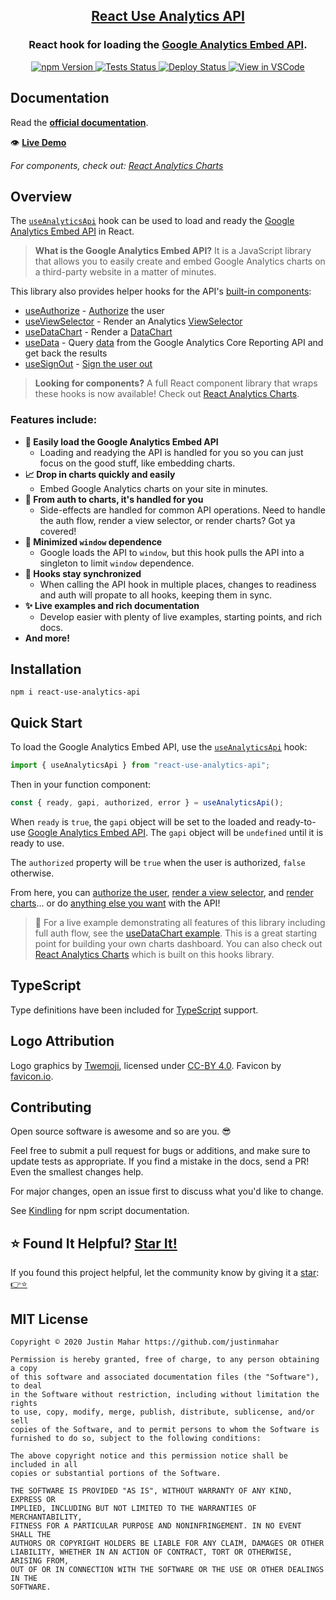 <h2 align="center">
  <a href="https://github.com/justinmahar/react-use-analytics-api">React Use Analytics API</a>
</h2>
<h3 align="center">
  React hook for loading the <a href="https://ga-dev-tools.appspot.com/embed-api/">Google Analytics Embed API</a>.
</h3>
<p align="center">
  <a href="https://badge.fury.io/js/react-use-analytics-api">
    <img src="https://badge.fury.io/js/react-use-analytics-api.svg" alt="npm Version"/>
  </a>
  <a href="https://github.com/justinmahar/react-use-analytics-api/actions?query=workflow%3ATests">
    <img src="https://github.com/justinmahar/react-use-analytics-api/workflows/Tests/badge.svg" alt="Tests Status"/>
  </a>
  <a href="https://github.com/justinmahar/react-use-analytics-api/actions?query=workflow%3ADeploy">
    <img src="https://github.com/justinmahar/react-use-analytics-api/workflows/Deploy/badge.svg" alt="Deploy Status"/>
  </a>
  <a href="https://github1s.com/justinmahar/react-use-analytics-api">
    <img src="https://img.shields.io/badge/View%20in%20VSCode-readonly-blue" alt="View in VSCode"/>
  </a>
</p>

## Documentation

Read the **[official documentation](https://justinmahar.github.io/react-use-analytics-api/)**.

👁️ **[Live Demo](https://justinmahar.github.io/react-use-analytics-api/useDataChart#example)**

_For components, check out: [React Analytics Charts](https://justinmahar.github.io/react-analytics-charts/)_

## Overview

The [`useAnalyticsApi`](https://justinmahar.github.io/react-use-analytics-api/useAnalyticsApi) hook can be used to load and ready the [Google Analytics Embed API](https://ga-dev-tools.appspot.com/embed-api/) in React.

> **What is the Google Analytics Embed API?** It is a JavaScript library that allows you to easily create and embed Google Analytics charts on a third-party website in a matter of minutes.

This library also provides helper hooks for the API's [built-in components](https://developers.google.com/analytics/devguides/reporting/embed/v1/component-reference):

- [useAuthorize](/useAuthorize) - [Authorize](https://developers.google.com/analytics/devguides/reporting/embed/v1/component-reference#auth) the user
- [useViewSelector](/useViewSelector) - Render an Analytics [ViewSelector](https://developers.google.com/analytics/devguides/reporting/embed/v1/component-reference#viewselector)
- [useDataChart](/useDataChart) - Render a [DataChart](https://developers.google.com/analytics/devguides/reporting/embed/v1/component-reference#datachart)
- [useData](/useData) - Query [data](https://developers.google.com/analytics/devguides/reporting/embed/v1/component-reference#data) from the Google Analytics Core Reporting API and get back the results
- [useSignOut](/useSignOut) - [Sign the user out](https://developers.google.com/analytics/devguides/reporting/embed/v1/component-reference#auth)

> **Looking for components?** A full React component library that wraps these hooks is now available! Check out [React Analytics Charts](https://justinmahar.github.io/react-analytics-charts/).

### Features include:

- **🚀 Easily load the Google Analytics Embed API**
  - Loading and readying the API is handled for you so you can just focus on the good stuff, like embedding charts.
- **📈 Drop in charts quickly and easily**
  - Embed Google Analytics charts on your site in minutes.
- **💁 From auth to charts, it's handled for you**
  - Side-effects are handled for common API operations. Need to handle the auth flow, render a view selector, or render charts? Got ya covered!
- **🧼 Minimized `window` dependence**
  - Google loads the API to `window`, but this hook pulls the API into a singleton to limit `window` dependence.
- **🤝 Hooks stay synchronized**
  - When calling the API hook in multiple places, changes to readiness and auth will propate to all hooks, keeping them in sync.
- **✨ Live examples and rich documentation**
  - Develop easier with plenty of live examples, starting points, and rich docs.
- **And more!**

## Installation

```
npm i react-use-analytics-api
```

## Quick Start

To load the Google Analytics Embed API, use the [`useAnalyticsApi`](https://justinmahar.github.io/react-use-analytics-api/useAnalyticsApi) hook:

```jsx
import { useAnalyticsApi } from "react-use-analytics-api";
```

Then in your function component:

```jsx
const { ready, gapi, authorized, error } = useAnalyticsApi();
```

When `ready` is `true`, the `gapi` object will be set to the loaded and ready-to-use [Google Analytics Embed API](https://justinmahar.github.io/react-use-analytics-api/useAnalyticsApi). The `gapi` object will be `undefined` until it is ready to use.

The `authorized` property will be `true` when the user is authorized, `false` otherwise.

From here, you can [authorize the user](https://justinmahar.github.io/react-use-analytics-api/useAuthorize), [render a view selector](https://justinmahar.github.io/react-use-analytics-api/useViewSelector), and [render charts](https://justinmahar.github.io/react-use-analytics-api/useDataChart)... or do [anything else you want](https://justinmahar.github.io/react-use-analytics-api/useAnalyticsApi#using-the-api-itself) with the API!

> 🏁 For a live example demonstrating all features of this library including full auth flow, see the [useDataChart example](https://justinmahar.github.io/react-use-analytics-api/useDataChart#example). This is a great starting point for building your own charts dashboard. You can also check out [React Analytics Charts](https://justinmahar.github.io/react-analytics-charts/) which is built on this hooks library.

## TypeScript

Type definitions have been included for [TypeScript](https://www.typescriptlang.org/) support.

## Logo Attribution

Logo graphics by [Twemoji](https://github.com/twitter/twemoji), licensed under [CC-BY 4.0](https://creativecommons.org/licenses/by/4.0/). Favicon by [favicon.io](https://favicon.io/emoji-favicons/).

## Contributing

Open source software is awesome and so are you. 😎

Feel free to submit a pull request for bugs or additions, and make sure to update tests as appropriate. If you find a mistake in the docs, send a PR! Even the smallest changes help.

For major changes, open an issue first to discuss what you'd like to change.

See [Kindling](https://tinyurl.com/kindlingscripts) for npm script documentation.

## ⭐ Found It Helpful? [Star It!](https://github.com/justinmahar/react-use-analytics-api/stargazers)

If you found this project helpful, let the community know by giving it a [star](https://github.com/justinmahar/react-use-analytics-api/stargazers): [👉⭐](https://github.com/justinmahar/react-use-analytics-api/stargazers)

## MIT License

```
Copyright © 2020 Justin Mahar https://github.com/justinmahar

Permission is hereby granted, free of charge, to any person obtaining a copy
of this software and associated documentation files (the "Software"), to deal
in the Software without restriction, including without limitation the rights
to use, copy, modify, merge, publish, distribute, sublicense, and/or sell
copies of the Software, and to permit persons to whom the Software is
furnished to do so, subject to the following conditions:

The above copyright notice and this permission notice shall be included in all
copies or substantial portions of the Software.

THE SOFTWARE IS PROVIDED "AS IS", WITHOUT WARRANTY OF ANY KIND, EXPRESS OR
IMPLIED, INCLUDING BUT NOT LIMITED TO THE WARRANTIES OF MERCHANTABILITY,
FITNESS FOR A PARTICULAR PURPOSE AND NONINFRINGEMENT. IN NO EVENT SHALL THE
AUTHORS OR COPYRIGHT HOLDERS BE LIABLE FOR ANY CLAIM, DAMAGES OR OTHER
LIABILITY, WHETHER IN AN ACTION OF CONTRACT, TORT OR OTHERWISE, ARISING FROM,
OUT OF OR IN CONNECTION WITH THE SOFTWARE OR THE USE OR OTHER DEALINGS IN THE
SOFTWARE.
```
